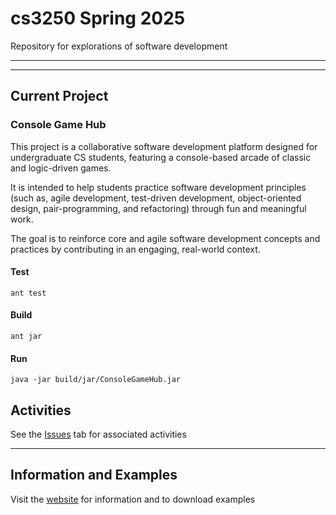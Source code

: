 # cs3250 Spring 2025

Repository for explorations of software development

---
---
## Current Project
### Console Game Hub
This project is a collaborative software development platform
designed for undergraduate CS students, featuring a
console-based arcade of classic and logic-driven games.

It is intended to help students practice software
development principles (such as, agile development,
test-driven development, object-oriented design, pair-programming,
and refactoring) through fun and meaningful work.

The goal is to reinforce core and agile software development
concepts and practices by contributing in an engaging,
real-world context.

#### Test
`ant test`
#### Build
`ant jar`
#### Run
`java -jar build/jar/ConsoleGameHub.jar`

## Activities

See the [Issues](https://github.com/MetroCS/cs3250_spring2025/issues) tab for associated activities

---
## Information and Examples

Visit the [website](https://metrocs.github.io/cs3250_spring2025/) for information and to download examples
